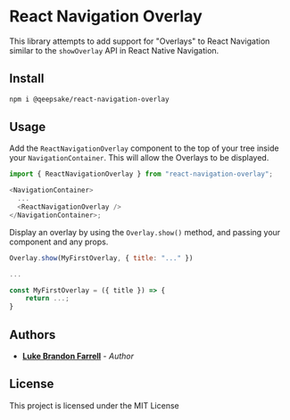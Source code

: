 # React Navigation Overlay

This library attempts to add support for "Overlays" to React Navigation similar to the `showOverlay` API in React Native Navigation.

## Install

```sh
npm i @qeepsake/react-navigation-overlay
```

## Usage

Add the `ReactNavigationOverlay` component to the top of your tree inside your `NavigationContainer`. This will allow the Overlays to be displayed.

```js
import { ReactNavigationOverlay } from "react-navigation-overlay";

<NavigationContainer>
  ...
  <ReactNavigationOverlay />
</NavigationContainer>;
```

Display an overlay by using the `Overlay.show()` method, and passing your component and any props.

```js
Overlay.show(MyFirstOverlay, { title: "..." })

...

const MyFirstOverlay = ({ title }) => {
    return ...;
}
```

## Authors

- [**Luke Brandon Farrell**](https://lukebrandonfarrell.com/) - _Author_

## License

This project is licensed under the MIT License

